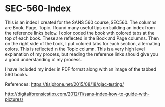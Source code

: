# SEC-560-Index
This is an index I created for the SANS 560 course, SEC560.  The columns are Book, Page, Topic.
I found many useful tips on building an index from the reference links below.  I color coded the book with colored tabs
at the top of each book.  These are reflected in the Book and Page columns.  Then on the right side of the book,
I put colored tabs for each section, alternating colors.  This is reflected in the Topic column.  This is a very
high level explanation of my process, but reading the reference links should give you a good understanding of my process.

I have included my index in PDF format along with an image of the tabbed 560 books.  

References:
https://tisiphone.net/2015/08/18/giac-testing/

http://digitalforensicstips.com/2012/11/sans-index-how-to-guide-with-pictures/
